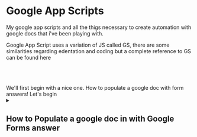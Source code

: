 # Google App Scripts
My google app scripts and all the thigs necessary to create automation with google docs that i've been playing with.

<p>Google App Script uses a variation of JS called GS,  there are some similarities regarding edentation and coding but a complete reference to GS can be found here</p>
  <br><br><br>
We'll first begin with a nice one. How to populate a google doc with form answers!
Let's begin
<details><summary>
  <h2>How to Populate a google doc in with Google Forms answer</h2></summary>

  <ol>
    <li>Create a doc that will be a template and change dynamic values with tags that will be replaced by the answers on google forms</li>
    <li>Create a form with the questions related to the doc tags</li>
    <li>Create the script on Google App Script to collet the form answers and create a new doc with the information populated</li>
  </ol>
  <h3>Creating the Google Doc :bookmark_tabs:</h3>
  For this step you should consider the usage of {{}} to set your tags aside from the normal text, an example could be:<br>
  Hi my name is {{first_name}}<br>
  In this case, {{first_name}} will be the tag and will be replaced by our google forms.
  <h3>Creating the Google Forms :bookmark_tabs:</h3>
  Now we will create a form, the name will have to be easy to understand and the form should also point the answers to a Sheet.<br>
  To enable the form to save the responses on a sheet just click on "Responses" and select "View in Sheet".<br>
  Now the answers will be saved on that file. Also grab this file URL since we will need it later<br>
  <h3>Creating the App Script</h3>
  Now to create the App Script you must go to **Extensions> AppScript**. This will open the code editor with a black page like this one:<br>
  <img src="https://user-images.githubusercontent.com/15799220/214115565-80605841-e231-429c-8d01-fb82ceddd6d1.png"></img><br>
  Now we must type-in our code. I'll leave an example here that includes Texts (Short Answers), Strings (Checkboxes), Images (File Upload), and an e-mail   field to add that e-mail as an editor for the file.<br>
  <br>
  <br>
  
```javascript
/** Create new file and edit based on google forms */
function autoFillGoogleDocFromForm(e) {
/** Set the strings that will be changed to the information on the form */
	var timestamp = e.values[0];
	var stringName = e.values[1];
	var stringName2 = e.values[2];
	var logoImage  = e.values[3];
	var listOfStrings = e.values[4];
	var stringName3 = e.values[5];
	var email = e.values[6];


/** Specify what file is the template and where the populated file should be copied at */
	var templateFile = DriveApp.getFileById("The ID of the file that is the original template");
	var templateRespondeFolder = DriveApp.getFolderById("The ID of the destination folder for the new copy");
/** Gets the ID of the file on Drive and create a so called 'blob' that will be used to import the image */
	var fileID = logoImage.match(/[\w\_\-]{25,}/).toString();
	var image   = DriveApp.getFileById(fileID).getBlob();
	

/** Creates a auto-naming variable that uses the merchantName var */
	var copy = templateFile.makeCopy(merchantName+ ' - Template', templateRespondeFolder);
	
/** Set the doc variable to get the created document's Id */
	var doc = DocumentApp.openById(copy.getId());

/** Get body of document and swipe the tags with the variables */
	var body = doc.getBody();



	body.replaceText("{{string_name}}", stringName);
	body.replaceText("{{string_name2}}", stringName2);
	body.replaceText("{{string_list}}", listOfStrings);
	body.replaceText("{{string_name3}}", stringName3);

/** insert the image on the first page of de doc, adjust the dimensions as you preffer. I'm wodking on specifying the location of the image on the doc. */
	body.insertImage(0,image).setWidth(140).setHeight(40);
	

/**Add an new editor then save & close */
	doc.addEditor(email);
	doc.saveAndClose();
}
```
<br>
<br>
Now, if you form is already created with the proper fields, then answering it should generate a new file with string1 on its name and with all the information replaced and an image to be placed as you like on the new document.

<h3> Important! ❗ </h3>
Please always click "run" after saving the code on AppScript. Google asks for permission on every access you do inside the macro so you might bump into some erros of permission if you haven't clicked in "run on the AppScript Editor.


</details>

